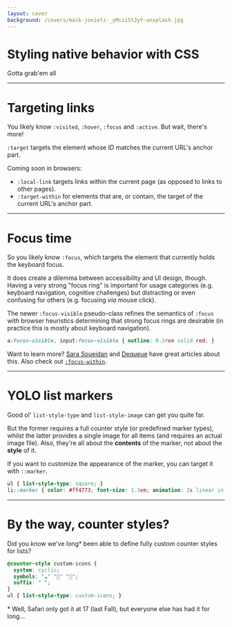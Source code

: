 ```yaml
---
layout: cover
background: /covers/maik-jonietz-_yMciiStJyY-unsplash.jpg
---
```


# Styling native behavior with CSS

Gotta grab'em all

---

# Targeting links

You likely know `:visited`, `:hover`, `:focus` and `:active`. But wait, there's more!

`:target` targets the element whose ID matches the current URL's anchor part.

Coming soon in browsers:

- `:local-link` targets links within the current page (as opposed to links to other pages).
- `:target-within` for elements that are, or contain, the target of the current URL's anchor part.

<ExampleCSSTargets />

---

# Focus time

So you likely know `:focus`, which targets the element that currently holds the keyboard focus.

It does create a dilemma between accessibility and UI design, though.  Having a very strong "focus ring" is important for usage categories (e.g. keyboard navigation, cognitive challenges) but distracting or even confusing for others (e.g. focusing *via* mouse click).

The newer `:focus-visible` pseudo-class refines the semantics of `:focus` with browser heuristics determining that strong focus rings are desirable (in practice this is mostly about keyboard navigation).

```css
a:focus-visible, input:focus-visible { outline: 0.2rem solid red; }
```

<ExampleFocus />

<!-- 
  :focus vs. :focus-visible vs. :focus-within
 -->

 <Footnote>
 
 Want to learn more? [Sara Soueidan](https://www.sarasoueidan.com/blog/focus-indicators/#showing-the-focus-indicator-only-for-keyboard-users) and [Dequeue](https://www.deque.com/blog/give-site-focus-tips-designing-usable-focus-indicators/) have great articles about this. Also check out [`:focus-within`](https://developer.mozilla.org/docs/Web/CSS/:focus-within).
 
 </Footnote>

---

# YOLO list markers

Good ol' `list-style-type` and `list-style-image` can get you quite far.

But the former requires a full counter style (or predefined marker types), whilst the latter provides a single image for all items (and requires an actual image file). Also, they're all about the **contents** of the marker, not about the **style** of it.

If you want to customize the appearance of the marker, you can target it with `::marker`.

```css
ul { list-style-type: square; }
li::marker { color: #ff4773; font-size: 1.3em; animation: 2s linear infinite rotate; }
```

<ExampleMarker />

---

# By the way, counter styles?

Did you know we've long* been able to define fully custom counter styles for lists?

```css
@counter-style custom-icons {
  system: cyclic;
  symbols: "☁️" "🎱" "🥩";
  suffix: " ";
}
ul { list-style-type: custom-icons; }
```

<ExampleCounterStyle />

<Footnote>

\* Well, Safari only got it at 17 (last Fall), but everyone else has had it for long…

</Footnote>